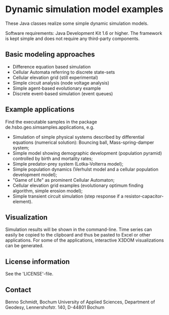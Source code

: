 # Dynamic simulation model examples
These Java classes realize some simple dynamic simulation models. 

Software requirements: Java Development Kit 1.6 or higher.
The framework is kept simple and does not require any third-party components.

## Basic modeling approaches
* Difference equation based simulation
* Cellular Automata referring to discrete state-sets
* Cellular elevation grid (still experimental)
* Simple circuit analysis (node voltage analysis)
* Simple agent-based evolutionary example
* Discrete event-based simulation (event queues) 

## Example applications
Find the executable samples in the package de.hsbo.geo.simsamples.applications, e.g.

* Simulation of simple physical systems described by differential equations (numerical solution): Bouncing ball, Mass-spring-damper system;
* Simple model showing demographic development (population pyramid) controlled by birth and mortality rates;
* Simple predator-prey system (Lotka-Volterra model);
* Simple population dynamics (Verhulst model and a cellular population development model); 
* "Game of Life" as prominent Cellular Automaton;
* Cellular elevation grid examples (evolutionary optimum finding algorithm, simple erosion model);
* Simple transient circuit simulation (step response if a resistor-capacitor-element).

## Visualization 
Simulation results will be shown in the command-line. Time series can easily be copied to the clipboard and thus be pasted to Excel or other applications. For some of the applications, interactive X3DOM visualizations can be generated. 

## License information
See the 'LICENSE'-file.

## Contact
Benno Schmidt, Bochum University of Applied Sciences, Department of Geodesy, Lennershofstr. 140, D-44801 Bochum
